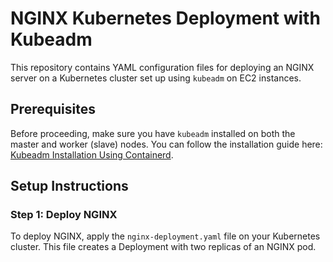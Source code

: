 # NGINX Kubernetes Deployment with Kubeadm

This repository contains YAML configuration files for deploying an NGINX server on a Kubernetes cluster set up using `kubeadm` on EC2 instances.

## Prerequisites

Before proceeding, make sure you have `kubeadm` installed on both the master and worker (slave) nodes. You can follow the installation guide here: [Kubeadm Installation Using Containerd](https://github.com/GMATHUR90/kubestarter/blob/main/Kubeadm_Installation_Using_Containerd.md).

## Setup Instructions

### Step 1: Deploy NGINX

To deploy NGINX, apply the `nginx-deployment.yaml` file on your Kubernetes cluster. This file creates a Deployment with two replicas of an NGINX pod.

